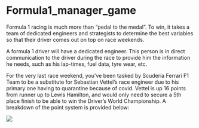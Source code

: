 # Formula1_manager_game

Formula 1 racing is much more than “pedal to the medal”. To win, it takes a team of dedicated engineers and strategists to determine the best variables so that their driver comes out on top on race weekends.

A formula 1 driver will have a dedicated engineer. This person is in direct communication to the driver during the race to provide him the information he needs, such as his lap-times, fuel data, tyre wear, etc.

For the very last race weekend, you’ve been tasked by Scuderia Ferrari F1 Team to be a substitute for Sebastian Vettel’s race engineer due to his primary one having to quarantine because of covid. Vettel is up 16 points from runner up to Lewis Hamilton, and would only need to secure a 5th place finish to be able to win the Driver’s World Championship. A breakdown of the point system is provided below:

![](https://www.tutorialspoint.com/formula_one/images/championship_points.jpg)